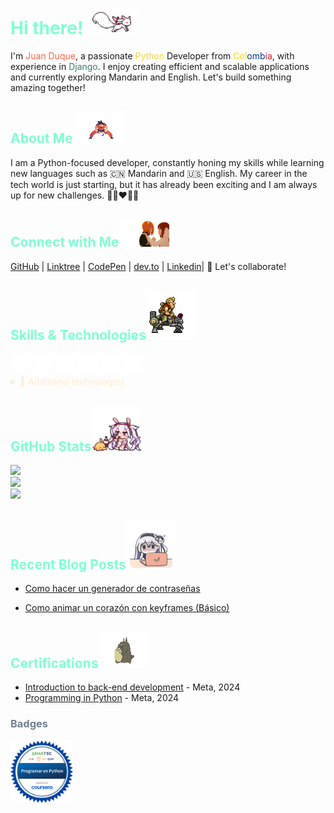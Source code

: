 <h1 style="color:aquamarine"> Hi there! 
<img src="img/kyubey.gif" width="80">
</h1>

I'm <span style="color:#FF6347;">Juan Duque</span>, a passionate <span style="color:#FFD43B;">Python</span> Developer from <span style="color:#FFD700;">Col</span><span style="color:#0033A0;">omb</span><span style="color:#D91C2C;">ia</span>, with experience in <span style="color:#3A7F6E;">Django</span>. I enjoy creating efficient
and scalable applications and currently exploring Mandarin and English. Let's build something
amazing together!
<h2 style="color:aquamarine">About Me
<img src="img/goku.gif" width="80">
</h2>

I am a Python-focused developer, constantly honing my skills while learning new languages such as 🇨🇳 Mandarin and 🇺🇸 English. My career in the tech world is just starting, but it has already been exciting and I am always up for new challenges. 💚💙❤️💛💜

<h2 style="color:aquamarine">Connect with Me<img src="img/anime-kiss.gif" width="80"></h2>

[GitHub](https://github.com/boudgnosis)  |  [Linktree](https://linktr.ee/Boudgnosis) | [CodePen](https://codepen.io/boudgnosis) | [dev.to](https://dev.to/juan_duque) | [Linkedin](https://www.linkedin.com/in/jpariasduque/)|  🤝  Let's collaborate!

<h2 style="color:aquamarine">Skills & Technologies<img src="img/aeb9Cxe.gif" width="80"></h2>

<img title="Python" src="img/python.svg" height="32" width="32">
<img title="Django" src="img/django.svg" height="32" width="32">
<img title="PostgreSQL" src="img/postgresql.svg" height="32" width="32">
<img title="HTML5" src="img/html5.svg" height="32" width="32">
<img title="CSS3" src="img/css3.svg" height="32" width="32">
<img title="Git" src="img/git.svg" height="32" width="32"> 

<details>
<summary style="color:blanchedalmond;">
📂 Additional technologies
</summary>
<br>
<p>Documentation and data tools</p>
<img title="Docusaurus" src="img/docusaurus.svg" height="32" width="32">
<img title="Markdown" src="img/markdown.svg" height="32" width="32">
<img title="JSON" src="img/json.svg" height="32" width="32">
<p>My terminal</p>
<img title="Alacritty" src="img/alacritty.svg" height="32" width="32">
<p>My operating system</p>
<img title="Lubuntu" src="img/lubuntu.svg" height="32" width="32">
</details>

<h2 style="color:aquamarine">GitHub Stats<img src="img/anime-cute.gif" width="80"></h2>

![](https://github-readme-stats.vercel.app/api?username=boudgnosis&theme=dark&hide_border=true&include_all_commits=true&count_private=false)<br/>
![](https://github-readme-streak-stats.herokuapp.com/?user=boudgnosis&theme=dark&hide_border=true)<br/>
![](https://github-readme-stats.vercel.app/api/top-langs/?username=boudgnosis&theme=dark&hide_border=true&include_all_commits=true&count_private=false&layout=compact)

<h2 style="color:aquamarine">Recent Blog Posts<img src="img/anime-escritor.gif" width="80"></h2>

- [Como hacer un generador de contraseñas](https://dev.to/juan_duque/como-hacer-un-generador-ed-contrasenas-con-python-og2)

- [Como animar un corazón con keyframes (Básico)](https://dev.to/juan_duque/como-animar-un-corazon-con-keyframes-basico-fbe)

<h2 style="color:aquamarine">Certifications<img src="img/tororo.gif" width="80">
</h2>

- [Introduction to back-end development](https://www.coursera.org/account/accomplishments/records/VCMXKA01N2NC) - Meta, 2024
- [Programming in Python](https://www.coursera.org/account/accomplishments/records/9GZYIR14NKQK) - Meta, 2024

<h3 style="color:SlateGray;">Badges</h3>
<a href="https://www.credly.com/badges/87b9b2f6-5ea9-437d-8119-caa0f9009943/public_url" target="_blank" rel="noopener noreferrer">
<img src="img/programar-en-python.webp" width="100">
</a>
